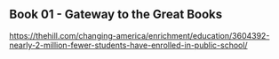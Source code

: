 ## Book 01 - Gateway to the Great Books

https://thehill.com/changing-america/enrichment/education/3604392-nearly-2-million-fewer-students-have-enrolled-in-public-school/